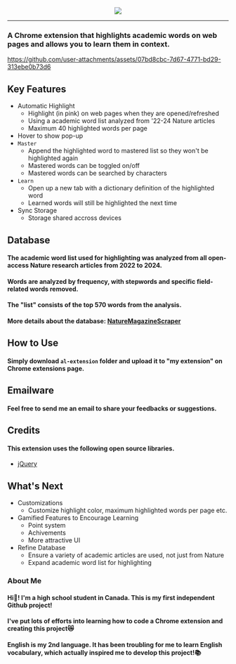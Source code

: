 <div align="center">
  <img src="https://github.com/user-attachments/assets/6d7f946d-845f-4ab8-af07-743296294d58"></img>
    </div>
    
<hr></hr>

### A Chrome extension that highlights academic words on web pages and allows you to learn them in context.

https://github.com/user-attachments/assets/07bd8cbc-7d67-4771-bd29-313ebe0b73d6

## Key Features
- Automatic Highlight
  - Highlight (in pink) on web pages when they are opened/refreshed
  - Using a academic word list analyzed from '22-24 Nature articles
  - Maximum 40 highlighted words per page
- Hover to show pop-up
- `Master` 
  - Append the highlighted word to mastered list so they won't be highlighted again
  - Mastered words can be toggled on/off
  - Mastered words can be searched by characters
- `Learn` 
  - Open up a new tab with a dictionary definition of the highlighted word
  - Learned words will still be highlighted the next time
- Sync Storage
  - Storage shared accross devices
 
## Database
#### The academic word list used for highlighting was analyzed from all open-access Nature research articles from 2022 to 2024.
#### Words are analyzed by frequency, with stepwords and specific field-related words removed.
#### The "list" consists of the top 570 words from the analysis.
#### More details about the database: [NatureMagazineScraper](https://github.com/DesktopCleaner/NatureMagazineScraper) 
 
## How to Use
#### Simply download `al-extension` folder and upload it to "my extension" on Chrome extensions page.

## Emailware
#### Feel free to send me an email to share your feedbacks or suggestions.

## Credits
#### This extension uses the following open source libraries.
- [jQuery](https://github.com/jquery/jquery)

## What's Next
- Customizations
  - Customize highlight color, maximum highlighted words per page etc.
- Gamified Features to Encourage Learning
  - Point system
  - Achivements
  - More attractive UI
- Refine Database
  - Ensure a variety of academic articles are used, not just from Nature
  - Expand academic word list for highlighting

### About Me
#### Hi👋! I'm a high school student in Canada. This is my first independent Github project!
#### I've put lots of efforts into learning how to code a Chrome extension and creating this project😿
#### English is my 2nd language. It has been troubling for me to learn English vocabulary, which actually inspired me to develop this project!📚
